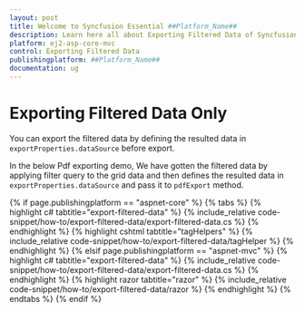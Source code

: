 ```yaml
---
layout: post
title: Welcome to Syncfusion Essential ##Platform_Name##
description: Learn here all about Exporting Filtered Data of Syncfusion Essential ##Platform_Name## widgets based on HTML5 and jQuery.
platform: ej2-asp-core-mvc
control: Exporting Filtered Data
publishingplatform: ##Platform_Name##
documentation: ug
---
```



# Exporting Filtered Data Only

You can export the filtered data by defining the resulted data in `exportProperties.dataSource` before export.

In the below Pdf exporting demo, We have gotten the filtered data by applying filter query to the grid data and then defines the resulted data in `exportProperties.dataSource` and pass it to `pdfExport` method.

{% if page.publishingplatform == "aspnet-core" %}
{% tabs %}
{% highlight c# tabtitle="export-filtered-data" %}
{% include_relative code-snippet/how-to/export-filtered-data/export-filtered-data.cs %}
{% endhighlight %}
{% highlight cshtml tabtitle="tagHelpers" %}
{% include_relative code-snippet/how-to/export-filtered-data/tagHelper %}
{% endhighlight %}
{% elsif page.publishingplatform == "aspnet-mvc" %}
{% highlight c# tabtitle="export-filtered-data" %}
{% include_relative code-snippet/how-to/export-filtered-data/export-filtered-data.cs %}
{% endhighlight %}
{% highlight razor tabtitle="razor" %}
{% include_relative code-snippet/how-to/export-filtered-data/razor %}
{% endhighlight %}
{% endtabs %}
{% endif %}


